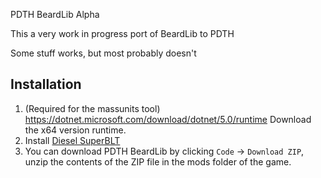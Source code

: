 PDTH BeardLib Alpha

This a very work in progress port of BeardLib to PDTH

Some stuff works, but most probably doesn't

## Installation
1. (Required for the massunits tool) https://dotnet.microsoft.com/download/dotnet/5.0/runtime Download the x64 version runtime.
2. Install [Diesel SuperBLT](https://gitlab.com/cpone/diesel-superblt-lua-temp-pdth/-/raw/master/Install.zip)
3. You can download PDTH BeardLib by clicking `Code` -> `Download ZIP`, unzip the contents of the ZIP file in the mods folder of the game.